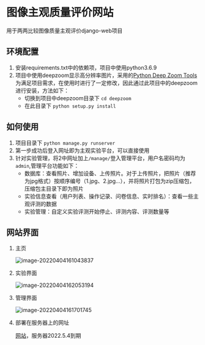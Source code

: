 # 图像主观质量评价网站
用于两两比较图像质量主观评价django-web项目

## 环境配置
1. 安装requirements.txt中的依赖项，项目中使用python3.6.9
2. 项目中使用deepzoom显示高分辨率图片，采用的[Python Deep Zoom Tools](https://github.com/openzoom/deepzoom.py)  
为满足项目需求，在使用时进行了一定修改，因此通过此项目中的deepzoom进行安装，方法如下：
    + 切换到项目中deepzoom目录下 `cd deepzoom`
    + 在此目录下 `python setup.py install`
## 如何使用
1. 项目目录下 `python manage.py runserver`
2. 第一步成功后登入网址即为主观实验平台，可以直接使用
3. 针对实验管理，将2中网址加上`/manage/`登入管理平台，用户名密码均为`admin`,管理平台功能如下：
    + 数据库：查看照片、增加设备、上传照片。对于上传照片，把照片（推荐为jpg格式）按顺序编号（1.jpg、2.jpg...），并将照片打包为zip压缩包，压缩包主目录下即为照片
    + 实验信息查看（用户列表、操作记录、问卷信息、实时排名）：查看一些主观评测的数据
    + 实验管理：自定义实验评测开始停止、评测内容、评测数量等
## 网站界面

1. 主页

   ![image-20220404161043837](https://cdn.jsdelivr.net/gh/Max-cvv/imagehosting/img/image-20220404161043837.png)

2. 实验界面

   ![image-20220404162053194](https://cdn.jsdelivr.net/gh/Max-cvv/imagehosting/img/image-20220404162053194.png)

3. 管理界面

   ![image-20220404161701745](https://cdn.jsdelivr.net/gh/Max-cvv/imagehosting/img/image-20220404161701745.png)

4. 部署在服务器上的网址

   [网站](http://39.97.96.45/)，服务器2022.5.4到期
